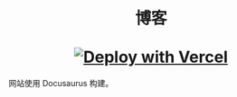 <div align="center">
  <h1 align="center">
    博客
    <br />
    <br />
    <a href="https://vercel.com/new/clone?repository-url=https%3A%2F%2Fgithub.com%2Ffacebook%2Fdocusaurus%2Ftree%2Fmain%2Fexamples%2Fclassic&project-name=my-docusaurus-site&repo-name=my-docusaurus-site"><img src="https://vercel.com/button" alt="Deploy with Vercel"/></a>
  </h1>
</div>

网站使用 Docusaurus 构建。